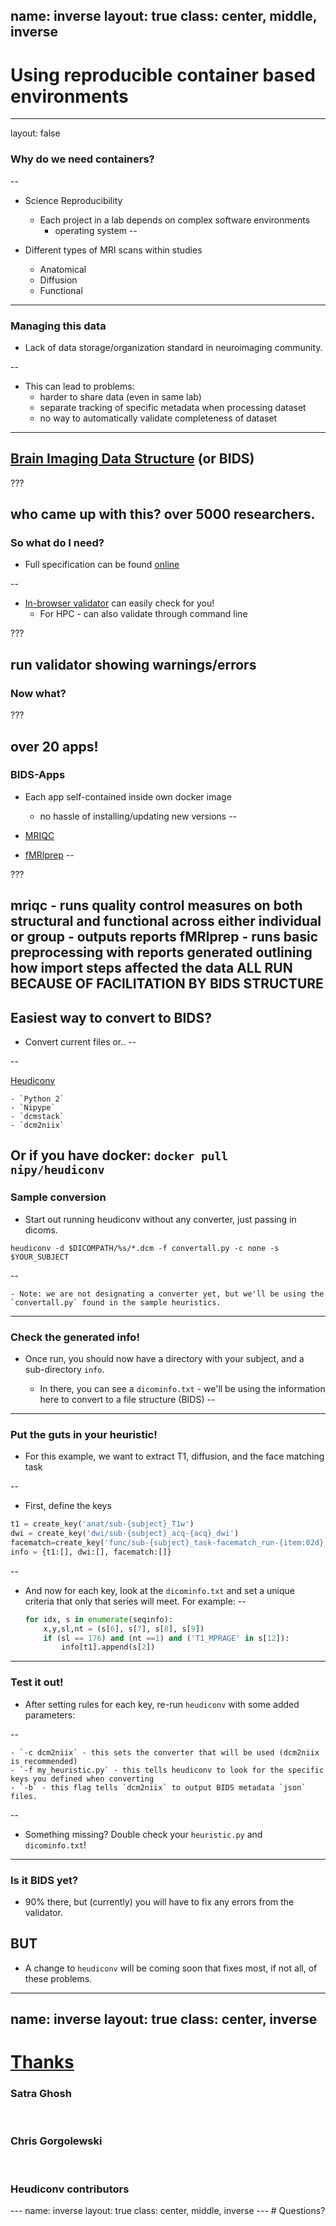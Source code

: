 name: inverse
layout: true
class: center, middle, inverse
---
# Using reproducible container based environments

---
layout: false
### Why do we need containers?
--

- Science Reproducibility

    - Each project in a lab depends on complex software environments
        - operating system
--
- Different types of MRI scans within studies
  - Anatomical
  - Diffusion
  - Functional
---
### Managing this data

- Lack of data storage/organization standard in neuroimaging community.

--

- This can lead to problems:
  - harder to share data (even in same lab)
  - separate tracking of specific metadata when processing dataset
  - no way to automatically validate completeness of dataset
---
## [Brain Imaging Data Structure](http://bids.neuroimaging.io) (or BIDS)


???

who came up with this? over 5000 researchers.
---
### So what do I need?

- Full specification can be found [online](http://bids.neuroimaging.io/bids_spec1.0.0.pdf)

--

- [In-browser validator](http://incf.github.io/bids-validator) can easily check for you!
  - For HPC - can also validate through command line

???

run validator showing warnings/errors
---
### Now what?



???

over 20 apps!
---
### BIDS-Apps

- Each app self-contained inside own docker image
  - no hassle of installing/updating new versions
--

- [MRIQC](https://github.com/poldracklab/mriqc)

- [fMRIprep](https://github.com/poldracklab/fmriprep)
--



???

mriqc - runs quality control measures on both structural and functional across either individual or group - outputs reports
fMRIprep - runs basic preprocessing with reports generated outlining how import steps affected the data
ALL RUN BECAUSE OF FACILITATION BY BIDS STRUCTURE
---
## Easiest way to convert to BIDS?

- Convert current files or..
--

--

[Heudiconv](https://github.com/nipy/heudiconv)

    - `Python 2`
    - `Nipype`
    - `dcmstack`
    - `dcm2niix`

Or if you have docker: `docker pull nipy/heudiconv`
---
### Sample conversion

  - Start out running heudiconv without any converter, just passing in dicoms.
  ```
  heudiconv -d $DICOMPATH/%s/*.dcm -f convertall.py -c none -s $YOUR_SUBJECT
  ```
--

    - Note: we are not designating a converter yet, but we'll be using the `convertall.py` found in the sample heuristics.
---
### Check the generated info!

  - Once run, you should now have a directory with your subject, and a sub-directory `info`.

    - In there, you can see a `dicominfo.txt` - we'll be using the information here to convert to a file structure (BIDS)
--

---
### Put the guts in your heuristic!
  - For this example, we want to extract T1, diffusion, and the face matching task

--

  - First, define the keys
  ```python
  t1 = create_key('anat/sub-{subject}_T1w')
  dwi = create_key('dwi/sub-{subject}_acq-{acq}_dwi')
  facematch=create_key('func/sub-{subject}_task-facematch_run-{item:02d}_bold')
  info = {t1:[], dwi:[], facematch:[]}
  ```
--

  - And now for each key, look at the `dicominfo.txt` and set a unique criteria that only that series will meet. For example:
--

    ```python
    for idx, s in enumerate(seqinfo):
        x,y,sl,nt = (s[6], s[7], s[8], s[9])
        if (sl == 176) and (nt ==1) and ('T1_MPRAGE' in s[12]):
            info[t1].append(s[2])
    ```
---
### Test it out!
  - After setting rules for each key, re-run `heudiconv` with some added parameters:

--

    - `-c dcm2niix` - this sets the converter that will be used (dcm2niix is recommended)
    - `-f my_heuristic.py` - this tells heudiconv to look for the specific keys you defined when converting
    - `-b` - this flag tells `dcm2niix` to output BIDS metadata `json` files.
--

  - Something missing? Double check your `heuristic.py` and `dicominfo.txt`!
---
### Is it BIDS yet?
  - 90% there, but (currently) you will have to fix any errors from the validator.

<h2>BUT</h2>

  - A change to `heudiconv` will be coming soon that fixes most, if not all, of these problems.
---
name: inverse
layout: true
class: center, inverse
---
# <u>Thanks</u>


<h3> Satra Ghosh </h3>
<br>
<h3> Chris Gorgolewski </h3>
<br>
<h3> Heudiconv contributors </h3>
---
name: inverse
layout: true
class: center, middle, inverse
---
# Questions?
